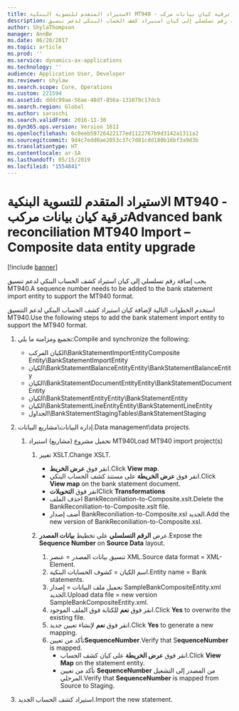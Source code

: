 ```yaml
---
title: الاستيراد المتقدم للتسوية البنكية MT940 - ترقية كيان بيانات مركب
description: يجب إضافة رقم تسلسلي إلى كيان استيراد كشف الحساب البنكي لدعم تنسيق MT940.
author: ShylaThompson
manager: AnnBe
ms.date: 06/20/2017
ms.topic: article
ms.prod: ''
ms.service: dynamics-ax-applications
ms.technology: ''
audience: Application User, Developer
ms.reviewer: shylaw
ms.search.scope: Core, Operations
ms.custom: 221594
ms.assetid: dddc99ae-56ae-48df-856a-131079c17dcb
ms.search.region: Global
ms.author: saraschi
ms.search.validFrom: 2016-11-30
ms.dyn365.ops.version: Version 1611
ms.openlocfilehash: 6c0eeb59726422177ed1122767b9d3142a1311a2
ms.sourcegitcommit: 9d4c7edd0ae2053c37c7d81cdd180b16bf3a9d3b
ms.translationtype: HT
ms.contentlocale: ar-SA
ms.lasthandoff: 05/15/2019
ms.locfileid: "1554841"
---
```

# <a name="advanced-bank-reconciliation-mt940-import--composite-data-entity-upgrade"></a><span data-ttu-id="c8bbe-103">الاستيراد المتقدم للتسوية البنكية MT940 - ترقية كيان بيانات مركب</span><span class="sxs-lookup"><span data-stu-id="c8bbe-103">Advanced bank reconciliation MT940 Import – Composite data entity upgrade</span></span>

[!include [banner](../includes/banner.md)]

<span data-ttu-id="c8bbe-104">يجب إضافة رقم تسلسلي إلى كيان استيراد كشف الحساب البنكي لدعم تنسيق MT940.</span><span class="sxs-lookup"><span data-stu-id="c8bbe-104">A sequence number needs to be added to the bank statement import entity to support the MT940 format.</span></span> 

<span data-ttu-id="c8bbe-105">استخدم الخطوات التالية لإضافة كيان استيراد كشف الحساب البنكي لدعم التنسيق MT940.</span><span class="sxs-lookup"><span data-stu-id="c8bbe-105">Use the following steps to add the bank statement import entity to support the MT940 format.</span></span>

1.  <span data-ttu-id="c8bbe-106">تجميع ومزامنة ما يلي:</span><span class="sxs-lookup"><span data-stu-id="c8bbe-106">Compile and synchronize the following:</span></span>
    -   <span data-ttu-id="c8bbe-107">الكيان المركب\\BankStatementImportEntity</span><span class="sxs-lookup"><span data-stu-id="c8bbe-107">Composite Entity\\BankStatementImportEntity</span></span>
    -   <span data-ttu-id="c8bbe-108">الكيان\\BankStatementBalanceEntity</span><span class="sxs-lookup"><span data-stu-id="c8bbe-108">Entity\\BankStatementBalanceEntity</span></span>
    -   <span data-ttu-id="c8bbe-109">الكيان\\BankStatementDocumentEntity</span><span class="sxs-lookup"><span data-stu-id="c8bbe-109">Entity\\BankStatementDocumentEntity</span></span>
    -   <span data-ttu-id="c8bbe-110">الكيان\\BankStatementEntity</span><span class="sxs-lookup"><span data-stu-id="c8bbe-110">Entity\\BankStatementEntity</span></span>
    -   <span data-ttu-id="c8bbe-111">الكيان\\BankStatementLineEntity</span><span class="sxs-lookup"><span data-stu-id="c8bbe-111">Entity\\BankStatementLineEntity</span></span>
    -   <span data-ttu-id="c8bbe-112">الجداول\\BankStatementStaging</span><span class="sxs-lookup"><span data-stu-id="c8bbe-112">Tables\\BankStatementStaging</span></span>

2.  <span data-ttu-id="c8bbe-113">إدارة البيانات\\مشاريع البيانات.</span><span class="sxs-lookup"><span data-stu-id="c8bbe-113">Data management\\data projects.</span></span>
    1.  <span data-ttu-id="c8bbe-114">تحميل مشروع (مشاريع) استيراد MT940</span><span class="sxs-lookup"><span data-stu-id="c8bbe-114">Load MT940 import project(s)</span></span>
        1.  <span data-ttu-id="c8bbe-115">تغيير XSLT.</span><span class="sxs-lookup"><span data-stu-id="c8bbe-115">Change XSLT.</span></span>
            -   <span data-ttu-id="c8bbe-116">انقر فوق **عرض الخريط**.</span><span class="sxs-lookup"><span data-stu-id="c8bbe-116">Click **View map**.</span></span>
            -   <span data-ttu-id="c8bbe-117">انقر فوق **عرض الخريطة** على مستند كشف الحساب البنكي.</span><span class="sxs-lookup"><span data-stu-id="c8bbe-117">Click **View map** on the bank statement document.</span></span>
            -   <span data-ttu-id="c8bbe-118">انقر فوق **التحويلات**</span><span class="sxs-lookup"><span data-stu-id="c8bbe-118">Click **Transformations**</span></span>
            -   <span data-ttu-id="c8bbe-119">احذف الملف BankReconiliation-to-Composite.xslt.</span><span class="sxs-lookup"><span data-stu-id="c8bbe-119">Delete the BankReconiliation-to-Composite.xslt file.</span></span>
            -   <span data-ttu-id="c8bbe-120">أضف إصدار BankReconiliation-to-Composite.xsl الجديد.</span><span class="sxs-lookup"><span data-stu-id="c8bbe-120">Add the new version of BankReconiliation-to-Composite.xsl.</span></span>

        2.  <span data-ttu-id="c8bbe-121">عرض **الرقم التسلسلي‬** على تخطيط **بيانات المصدر‬**.</span><span class="sxs-lookup"><span data-stu-id="c8bbe-121">Expose the **Sequence Number** on **Source Data** layout.</span></span>
            1.  <span data-ttu-id="c8bbe-122">تنسيق بيانات المصدر = عنصر XML.</span><span class="sxs-lookup"><span data-stu-id="c8bbe-122">Source data format = XML-Element.</span></span>
            2.  <span data-ttu-id="c8bbe-123">اسم الكيان = كشوف الحسابات البنكية.</span><span class="sxs-lookup"><span data-stu-id="c8bbe-123">Entity name = Bank statements.</span></span>
            3.  <span data-ttu-id="c8bbe-124">تحميل ملف البيانات = إصدار SampleBankCompositeEntity.xml الجديد.</span><span class="sxs-lookup"><span data-stu-id="c8bbe-124">Upload data file = new version SampleBankCompositeEntity.xml.</span></span>
            4.  <span data-ttu-id="c8bbe-125">انقر فوق **نعم** للكتابة فوق الملف الموجود.</span><span class="sxs-lookup"><span data-stu-id="c8bbe-125">Click **Yes** to overwrite the existing file.</span></span>
            5.  <span data-ttu-id="c8bbe-126">انقر فوق **نعم** لإنشاء تعيين جديد.</span><span class="sxs-lookup"><span data-stu-id="c8bbe-126">Click **Yes** to generate a new mapping.</span></span>
            6.  <span data-ttu-id="c8bbe-127">تأكد من تعيين**SequenceNumber**.</span><span class="sxs-lookup"><span data-stu-id="c8bbe-127">Verify that S**equenceNumber** is mapped.</span></span>
                -   <span data-ttu-id="c8bbe-128">انقر فوق **عرض الخريطة** على كيان كشف الحساب.</span><span class="sxs-lookup"><span data-stu-id="c8bbe-128">Click **View Map** on the statement entity.</span></span>
                -   <span data-ttu-id="c8bbe-129">تأكد من تعيين **SequenceNumber** من المصدر إلى التشغيل المرحلي‬.</span><span class="sxs-lookup"><span data-stu-id="c8bbe-129">Verify that **SequenceNumber** is mapped from Source to Staging.</span></span>

3.  <span data-ttu-id="c8bbe-130">استيراد كشف الحساب الجديد.</span><span class="sxs-lookup"><span data-stu-id="c8bbe-130">Import the new statement.</span></span>




